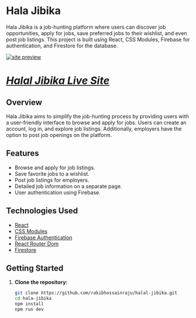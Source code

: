 # Hala Jibika

Hala Jibika is a job-hunting platform where users can discover job opportunities, apply for jobs, save preferred jobs to their wishlist, and even post job listings. This project is built using React, CSS Modules, Firebase for authentication, and Firestore for the database.

<a href="https://halal-jibika-22.netlify.app/" target="_blank"><img src="https://i.ibb.co/tXW58nK/site-preview.png" alt="site preview" /></a>

# *[Halal Jibika Live Site](https://halal-jibika-22.netlify.app/)*

## Overview

Hala Jibika aims to simplify the job-hunting process by providing users with a user-friendly interface to browse and apply for jobs. Users can create an account, log in, and explore job listings. Additionally, employers have the option to post job openings on the platform.

## Features

- Browse and apply for job listings.
- Save favorite jobs to a wishlist.
- Post job listings for employers.
- Detailed job information on a separate page.
- User authentication using Firebase.

## Technologies Used

- [React](https://reactjs.org/)
- [CSS Modules](https://github.com/css-modules/css-modules)
- [Firebase Authentication](https://firebase.google.com/docs/auth)
- [React Router Dom](https://reactrouter.com/)
- [Firestore](https://firebase.google.com/docs/firestore)

## Getting Started

1. **Clone the repository:**

   ```bash
   git clone https://github.com/rakibhossainraju/halal-jibika.git
   cd hala-jibika
   npm install
   npm run dev
